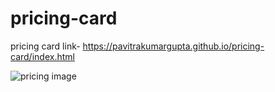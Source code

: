 # pricing-card
pricing card
link- https://pavitrakumargupta.github.io/pricing-card/index.html



![pricing image](https://user-images.githubusercontent.com/88044814/197342629-6a886240-6b4e-4249-b1e1-f4bb75680e57.jpg)
